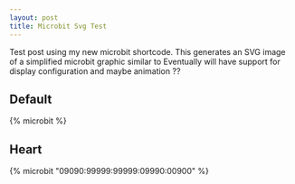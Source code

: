 ```yaml
---
layout: post
title: Microbit Svg Test
---
```


Test post using my new microbit shortcode. This generates an SVG image of a simplified microbit graphic 
similar to Eventually will have support for display configuration and maybe animation ??

## Default

{% microbit %}

## Heart

{% microbit "09090:99999:99999:09990:00900" %}
